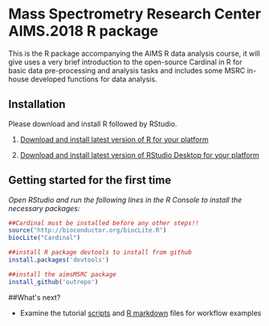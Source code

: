 # Mass Spectrometry Research Center AIMS.2018 R package

This is the R package accompanying the AIMS R data analysis course, it will give uses a very brief introduction to the open-source Cardinal in R for basic data pre-processing and analysis tasks and includes some MSRC in-house developed functions for data analysis.

## Installation

Please download and install R followed by RStudio.

1. [Download and install latest version of R for your platform](https://mirrors.nics.utk.edu/cran/)

2. [Download and install latest version of RStudio Desktop for your platform](https://www.rstudio.com/products/rstudio/download/)



## Getting started for the first time
*Open RStudio and run the following lines in the R Console to install the necessary packages:*

```r
##Cardinal must be installed before any other steps!!
source("http://bioconductor.org/biocLite.R")
biocLite("Cardinal")

##install R package devtools to install from github
install.packages('devtools')

##install the aimsMSRC package
install_github('outrepo')
```

##What's next?

* Examine the tutorial [scripts](https://github.com/) and [R markdown](https://github.com) files for workflow examples


